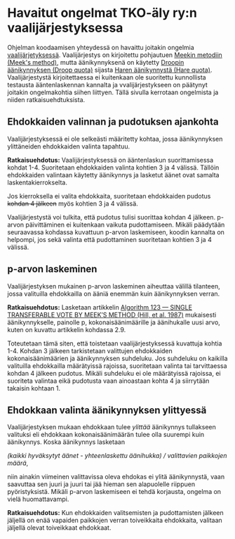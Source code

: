 # Havaitut ongelmat TKO-äly ry:n vaalijärjestyksessa

Ohjelman koodaamisen yhteydessä on havaittu joitakin ongelmia [vaalijärjetyksessä](https://www.tko-aly.fi/attachments/files/324/2022-12-28-_nestys-ja-vaalij_rjestys.pdf?1672444809). Vaalijärjestys on kirjoitettu pohjautuen [Meekin metodiin (Meek's method)](https://svn.apache.org/repos/asf/steve/trunk/stv_background/meekm.pdf), mutta äänikynnyksenä on käytetty [Droopin äänikynnyksen (Droop quota)](https://en.wikipedia.org/wiki/Droop_quota) sijasta [Haren äänikynnystä (Hare quota)](https://en.wikipedia.org/wiki/Hare_quota). Vaalijärjestystä kirjoitettaessa ei kuitenkaan ole suoritettu kunnollista testausta ääntenlaskennan kannalta ja vvalijärjestykseen on päätynyt joitakin ongelmakohtia siihen liittyen. Tällä sivulla kerrotaan ongelmista ja niiden ratkaisuehdtuksista.

## Ehdokkaiden valinnan ja pudotuksen ajankohta

Vaalijärjestyksessä ei ole selkeästi määritetty kohtaa, jossa äänikynnyksen ylittäneiden ehdokkaiden valinta tapahtuu.

**Ratkaisuehdotus:** Vaalijärjestyksessä on ääntenlaskun suorittamisessa kohdat 1-4. Suoritetaan ehdokkaiden valinta kohtien 3 ja 4 välissä. Tällöin ehdokkaiden valintaan käytetty äänikynnys ja lasketut äänet ovat samalta laskentakierrokselta.

Jos kierroksella ei valita ehdokkaita, suoritetaan ehdokkaiden pudotus ~~kohdan 4 jälkeen~~ myös kohtien 3 ja 4 välissä.

Vaalijärjestystä voi tulkita, että pudotus tulisi suorittaa kohdan 4 jälkeen. p-arvon päivittäminen ei kuitenkaan vaikuta pudottamiseen. Mikäli päädytään seuraavassa kohdassa kuvattuun p-arvon laskemiseen, koodin kannalta on helpompi, jos sekä valinta että pudottaminen suoritetaan kohtien 3 ja 4 välissä.

## p-arvon laskeminen

Vaalijärjestyksen mukainen p-arvon laskeminen aiheuttaa välillä tilanteen, jossa valituilla ehdokkailla on ääniä enemmän kuin äänikynnyksen verran.

**Ratkaisuehdotus:** Lasketaan artikkelin [Algorithm 123 — SINGLE TRANSFERABLE VOTE BY MEEK’S METHOD (Hill, et al. 1987)](https://svn.apache.org/repos/asf/steve/trunk/stv_background/meekm.pdf) mukaisesti äänikynnykselle, painolle p, kokonaisäänimäärille ja äänihukalle uusi arvo, kuten on kuvattu artikkelin kohdassa 2.9.

Toteutetaan tämä siten, että toistetaan vaalijärjestyksessä kuvattuja kohtia 1-4. Kohdan 3 jälkeen tarkistetaan valittujen ehdokkaiden kokonaisäänimäärien ja äänikynnyksen suhdeluku. Jos suhdeluku on kaikilla valituilla ehdokkailla määrätyissä rajoissa, suoritetaan valinta tai tarvittaessa kohdan 4 jälkeen pudotus. Mikäli suhdeluku ei ole määrätyissä rajoissa, ei suoriteta valintaa eikä pudotusta vaan ainoastaan kohta 4 ja siirrytään takaisin kohtaan 1.

## Ehdokkaan valinta äänikynnyksen ylittyessä

Vaalijärjestyksen mukaan ehdokkaan tulee *ylittää* äänikynnys tullakseen valituksi eli ehdokkaan kokonaisäänimäärän tulee olla suurempi kuin äänikynnys. Koska äänikynnys lasketaan

*(kaikki hyväksytyt äänet - yhteenlaskettu äänihukka) / valittavien paikkojen määrä*,

niin ainakin viimeinen valittavissa oleva ehdokas ei ylitä äänikynnystä, vaan saavuttaa sen juuri ja juuri tai jää hieman sen alapuolelle riippuen pyöristyksistä. Mikäli p-arvon laskemiseen ei tehdä korjausta, ongelma on vielä huomattavampi.

**Ratkaisuehdotus:** Kun ehdokkaiden valitsemisten ja pudottamisten jälkeen jäljellä on enää vapaiden paikkojen verran toiveikkaita ehdokkaita, valitaan jäljellä olevat toiveikkaat ehdokkaat.